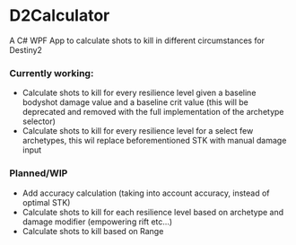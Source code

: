 # D2Calculator

A C# WPF App to calculate shots to kill in different circumstances for Destiny2

### Currently working:

- Calculate shots to kill for every resilience level given a baseline bodyshot damage value and a baseline crit value (this will be deprecated and removed with the full implementation of the archetype selector)
- Calculate shots to kill for every resilience level for a select few archetypes, this wil replace beforementioned STK with manual damage input

### Planned/WIP

- Add accuracy calculation (taking into account accuracy, instead of optimal STK)
- Calculate shots to kill for each resilience level based on archetype and damage modifier (empowering rift etc...)
- Calculate shots to kill based on Range
